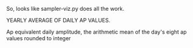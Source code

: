 So, looks like sampler-viz.py does all the work.

YEARLY AVERAGE OF DAILY AP VALUES.

Ap equivalent daily amplitude, the arithmetic mean
                  of the day's eight ap values rounded to integer